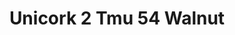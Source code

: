 ---
title: Unicork 2 Tmu 54 Walnut
designer: To Market
image_primary: img/TMU%2054%20WALNUT.jpg
href: https://www.tomkt.com/unicork-2-swatches
description: "11.82%22%20x%2023.63%22%20TILES"
tags: 
  - to-market
  - cork-flooring
category: cork-flooring
subtitle: 
manufacturer: ToMarket
slug: /manufacturers/to-market/cork-flooring/to-market-unicork-2-tmu-54-walnut
---